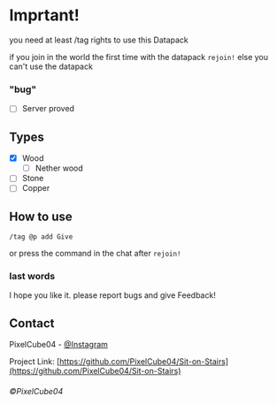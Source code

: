 # Imprtant! 
you need at least /tag rights to use this Datapack

if you join in the world the first time with the datapack
`rejoin!` else you can't use the datapack

### "bug"
- [ ] Server proved

## Types
- [X] Wood
  - [ ] Nether wood
- [ ] Stone
- [ ] Copper

## How to use
```
/tag @p add Give
```
or press the command in the chat after `rejoin!`

### last words
I hope you like it.
please report bugs and give Feedback!


## Contact

PixelCube04 - [@Instagram](https://instagram.com/PixelCube04)

Project Link: [https://github.com/PixelCube04/Sit-on-Stairs](https://github.com/PixelCube04/Sit-on-Stairs)
###### ©PixelCube04
